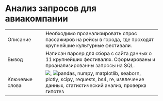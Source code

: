 # Анализ запросов для авиакомпании

|     |   |     |
| --- | --- | --- |
| Описание |   | Необходимо проанализировать спрос пассажиров на рейсы в города, где проходят крупнейшие культурные фестивали. |
| Вывод |   |  Написан парсер для сбора с сайта данных о 11 крупнейших фестивалях. Сформированы и проанализированны запросы на SQL. |
| Ключевые слова |   | <img src="https://img.icons8.com/color/48/000000/postgreesql.png"/>, <img src="https://img.icons8.com/color/48/000000/python.png"/>pandas, numpy, matplotlib, seaborn, plotly, scipy, requests, bs4, re, извлечение данных, статистический анализ, проверка гипотез |
